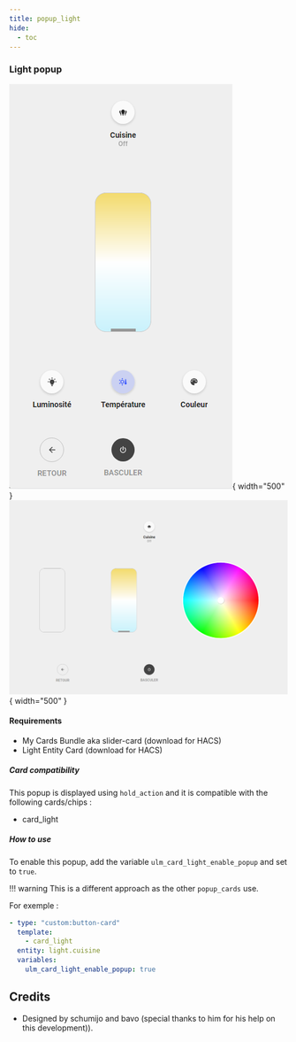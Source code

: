 ```yaml
---
title: popup_light
hide:
  - toc
---
```

<!-- markdownlint-disable MD046 -->

### Light popup

![Phone](../../assets/img/popup_light_phone.png){ width="500" }
![Tablet](../../assets/img/popup_light_tablet.png){ width="500" }

#### Requirements

- My Cards Bundle aka slider-card (download for HACS)
- Light Entity Card (download for HACS)

##### Card compatibility

This popup is displayed using ``hold_action`` and it is compatible with the following cards/chips :

- card_light

##### How to use

To enable this popup, add the variable ``ulm_card_light_enable_popup`` and set to ``true``.

!!! warning
    This is a different approach as the other `popup_cards` use.

For exemple :

```yaml
- type: "custom:button-card"
  template:
    - card_light
  entity: light.cuisine
  variables:
    ulm_card_light_enable_popup: true
```

## Credits

- Designed by schumijo and bavo (special thanks to him for his help on this development)).
